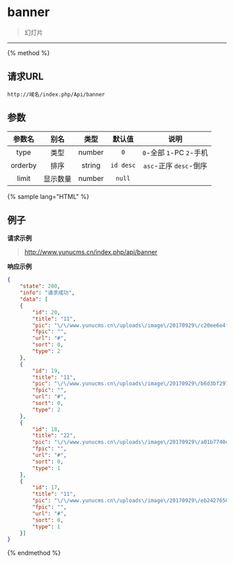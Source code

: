 # banner

> 幻灯片

---

{% method %}

## 请求URL

    http://域名/index.php/Api/banner

## 参数

|参数名|别名|类型|默认值|说明|
|:----:|:--:|:--:|:----:|:--:|
|type|类型|number|`0`|`0`-全部 `1`-PC `2`-手机|
|orderby|排序|string|`id desc`|`asc`-正序 `desc`-倒序|
|limit|显示数量|number|`null`|&nbsp;|

{% sample lang="HTML" %}

## 例子

**请求示例**

> http://www.yunucms.cn/index.php/api/banner

**响应示例**

```json
{
    "state": 200,
    "info": "请求成功",
    "data": [
    {
        "id": 20,
        "title": "11",
        "pic": "\/\/www.yunucms.cn\/uploads\/image\/20170929\/c20ee6e4f167f19eb37754c6178d8f21.jpg",
        "fpic": "",
        "url": "#",
        "sort": 0,
        "type": 2
    },
    {
        "id": 19,
        "title": "11",
        "pic": "\/\/www.yunucms.cn\/uploads\/image\/20170929\/b6d3bf29720455ef16903e8689fcb4bb.jpg",
        "fpic": "",
        "url": "#",
        "sort": 0,
        "type": 2
    },
    {
        "id": 18,
        "title": "22",
        "pic": "\/\/www.yunucms.cn\/uploads\/image\/20170929\/a01b7740cb8c75cff837c8a8baad3c3e.jpg",
        "fpic": "",
        "url": "#",
        "sort": 0,
        "type": 1
    },
    {
        "id": 17,
        "title": "11",
        "pic": "\/\/www.yunucms.cn\/uploads\/image\/20170929\/eb242765015da7ac79987234e12b2d3c.jpg",
        "fpic": "",
        "url": "#",
        "sort": 0,
        "type": 1
    }]
}
```

{% endmethod %}

